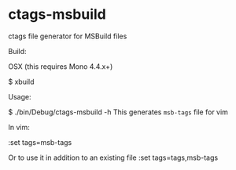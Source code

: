 # ctags-msbuild
ctags file generator for MSBuild files

Build:

OSX (this requires Mono 4.4.x+)

$ xbuild

Usage:

$ ./bin/Debug/ctags-msbuild -h
  This generates `msb-tags` file for vim

In vim:

:set tags=msb-tags

Or to use it in addition to an existing file
:set tags=tags,msb-tags

